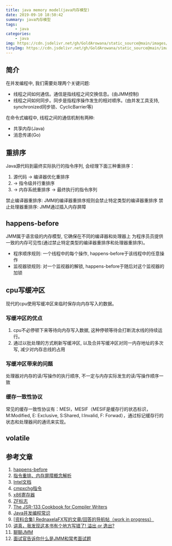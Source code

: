 ```yaml
---
title: java memory model(java内存模型)
date: 2019-09-10 18:50:42
summary: java内存模型
tags:
    - java
categories:
    - java
img: https://cdn.jsdelivr.net/gh/GoldArowana/static_source@main/images/cover/co82.jpg
tinyImg: https://cdn.jsdelivr.net/gh/GoldArowana/static_source@main/images/tiny/cover/co82.jpg
---
```

## 简介
在并发编程中, 我们需要处理两个关键问题: 
- 线程之间如何通信。通信是指线程之间交换信息。(由JMM控制)
- 线程之间如何同步。同步是指程序操作发生的相对顺序。(由并发工具支持, synchronized同步锁、CyclicBarrier等)

在命令式编程中, 线程之间的通信机制有两种: 
- 共享内存(Java)
- 消息传递(Go)

## 重排序

Java源代码到最终实际执行的指令序列, 会经理下面三种重排序：
1. 源代码 -> 编译器优化重排序
1. -> 指令级并行重排序
1. -> 内存系统重排序 -> 最终执行的指令序列

禁止编译器重排序: JMM的编译器重排序规则会禁止特定类型的编译器重排序
禁止处理器重排序: JMM通过插入内存屏障


## happens-before
JMM属于语言级的内存模型, 它确保在不同的编译器和处理器上 为程序员员提供一致的内存可见性(通过禁止特定类型的编译器重排序和处理器重排序)。

- 程序顺序规则: 一个线程中的每个操作, happens-before于该线程中的任意操作
- 监视器锁规则: 对一个监视器的解锁, happens-before于随后对这个监视器的加锁


## cpu写缓冲区
现代的cpu使用写缓冲区来临时保存向内存写入的数据。

### 写缓冲区的优点
1. cpu不必停顿下来等待向内存写入数据, 这种停顿等待会打断流水线的持续运行。
1. 通过以批处理的方式刷新写缓冲区, 以及合并写缓冲区对同一内存地址的多次写, 减少对内存总线的占用

### 写缓冲区带来的问题
处理器对内存的读/写操作的执行顺序, 不一定与内存实际发生的读/写操作顺序一致

### 缓存一致性协议
常见的缓存一致性协议有：MESI，MESIF（MESIF是缓存行的状态标识，M:Modified, E: Exclusive, S:Shared, I:Invalid, F: Forwad），通过标记缓存行的状态和处理器间的通讯来实现。

## volatile



## 参考文章
1. [happens-before](http://ifeve.com/tag/happens-before/)
2. [指令重排、内存屏障概念解析](https://www.cnblogs.com/duanxz/archive/2013/01/15/2861606.html)
3. [Intel文档](https://software.intel.com/content/www/us/en/develop/articles/intel-sdm.html)
4. [cmpxchg指令](https://www.felixcloutier.com/x86/cmpxchg)
5. [x86寄存器](http://www.cs.virginia.edu/~evans/cs216/guides/x86.html)
6. [ZF标志](https://en.wikipedia.org/wiki/Zero_flag)
7. [The JSR-133 Cookbook for Compiler Writers](http://gee.cs.oswego.edu/dl/jmm/cookbook.html)
8. [Java并发编程常识](https://segmentfault.com/a/1190000039091865)
9. [[资料合集] RednaxelaFX写的文章/回答的导航帖（work in progress）](https://zhuanlan.zhihu.com/p/25042028)
10. [讲真，我发现这本书有个地方写错了! 溢出 or 逸出?](https://segmentfault.com/a/1190000020673082)
11. [聊聊JMM](https://albk.tech/%E8%81%8A%E8%81%8AJMM.html)
12. [面试官告诉你什么是JMM和常考面试题](https://mp.weixin.qq.com/s/_zmhLhEDgLggejUdF1c9gw)
